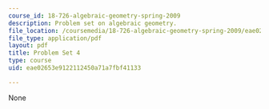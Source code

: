 ```yaml
---
course_id: 18-726-algebraic-geometry-spring-2009
description: Problem set on algebraic geometry.
file_location: /coursemedia/18-726-algebraic-geometry-spring-2009/eae02653e9122112450a71a7fbf41133_MIT18_726s09_pset04.pdf
file_type: application/pdf
layout: pdf
title: Problem Set 4
type: course
uid: eae02653e9122112450a71a7fbf41133

---
```

None